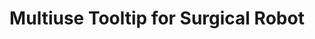 ---
layout: default
categories: ['Mechanical Design','Unpublished Research','Metal']
title: Multiuse Tooltip for Surgical Robot
authors: WG Bircher
thing: A combination cautery / grasper for miniature surgical robots, designed and assembled at the <a href="https://www.unmc.edu/cast">Center for Advanced Surgical Technologies</a> at <a href="https://www.unl.edu/">UNL</a>
year: 2015
award:
doi: http://dx.doi.org/XX.XXX/
---